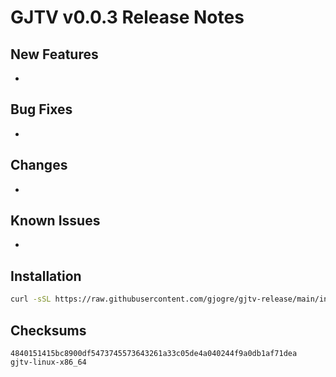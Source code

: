 # GJTV v0.0.3 Release Notes

## New Features
-

## Bug Fixes
-

## Changes
-

## Known Issues
-

## Installation
```bash
curl -sSL https://raw.githubusercontent.com/gjogre/gjtv-release/main/install.sh | bash -s v0.0.3
```

## Checksums
```
4840151415bc8900df5473745573643261a33c05de4a040244f9a0db1af71dea  gjtv-linux-x86_64
```
